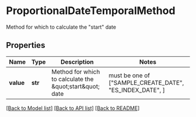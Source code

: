 # ProportionalDateTemporalMethod

Method for which to calculate the \"start\" date

## Properties
Name | Type | Description | Notes
------------ | ------------- | ------------- | -------------
**value** | **str** | Method for which to calculate the \&quot;start\&quot; date |  must be one of ["SAMPLE_CREATE_DATE", "ES_INDEX_DATE", ]

[[Back to Model list]](../README.md#documentation-for-models) [[Back to API list]](../README.md#documentation-for-api-endpoints) [[Back to README]](../README.md)


